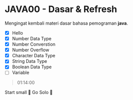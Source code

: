 # JAVA00 - Dasar & Refresh

Mengingat kembali materi dasar bahasa pemograman **java**. <br>

- [x] Hello 
- [x] Number Data Type
- [x] Number Converstion
- [x] Number Overflow
- [x] Character Data Type 
- [x] String Data Type
- [x] Boolean Data Type
- [ ] Variable

> 01:14:00
 
Start small :dart: Go Solo :rocket:

